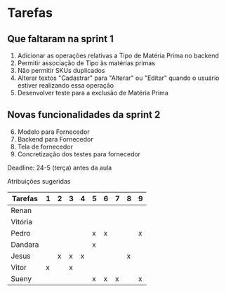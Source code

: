 # Tarefas

## Que faltaram na sprint 1

1. Adicionar as operações relativas a Tipo de Matéria Prima no backend
2. Permitir associação de Tipo às matérias primas
3. Não permitir SKUs duplicados
4. Alterar textos "Cadastrar" para "Alterar" ou "Editar" quando o usuário estiver realizando essa operação
5. Desenvolver teste para a exclusão de Matéria Prima

## Novas funcionalidades da sprint 2

6. Modelo para Fornecedor
7. Backend para Fornecedor
8. Tela de fornecedor
9. Concretização dos testes para fornecedor

Deadline: 24-5 (terça) antes da aula

Atribuições sugeridas

| Tarefas | 1 | 2 | 3 | 4 | 5 | 6 | 7 | 8 | 9
|---------|---|---|---|---|---|---|---|---|---
| Renan   |   |   |   |   |   |   |   |   |   
| Vitória |   |   |   |   |   |   |   |   |  
| Pedro   |   |   |   |   | x | x |   |   | x
| Dandara |   |   |   |   | x |   |   |   |  
| Jesus   |   | x | x | x |   |   |   | x |  
| Vitor   | x |   | x |   |   |   |   |   |  
| Sueny   |   |   |   |   | x | x | x |   | x
